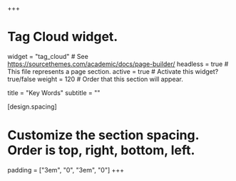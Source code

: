 +++
# Tag Cloud widget.
widget = "tag_cloud"  # See https://sourcethemes.com/academic/docs/page-builder/
headless = true  # This file represents a page section.
active = true  # Activate this widget? true/false
weight = 120  # Order that this section will appear.

title = "Key Words"
subtitle = ""

[design.spacing]
  # Customize the section spacing. Order is top, right, bottom, left.
  padding = ["3em", "0", "3em", "0"]
+++
